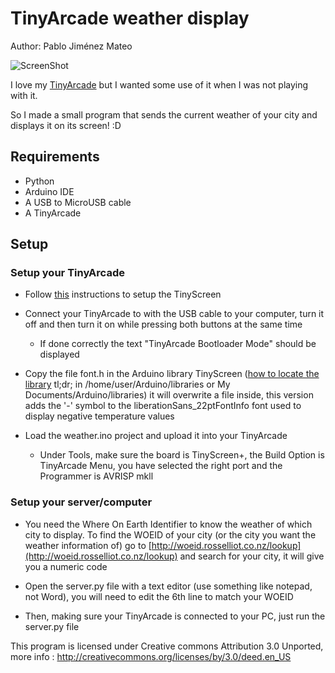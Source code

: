 TinyArcade weather display
====================================

Author: Pablo Jiménez Mateo

![ScreenShot](https://raw.github.com/gef3233/tinyarcade-weather-display/master/preview.gif)

I love my [TinyArcade](https://tinycircuits.com/collections/kits/products/tinyarcade) but I wanted some use of it when I was not playing with it.

So I made a small program that sends the current weather of your city and displays it on its screen! :D

Requirements
--------------

* Python
* Arduino IDE
* A USB to MicroUSB cable
* A TinyArcade

Setup
-------------

### Setup your TinyArcade

- Follow [this](https://tinycircuits.com/blogs/learn/158833543-tinyscreen-setup) instructions to setup the TinyScreen

- Connect your TinyArcade to with the USB cable to your computer, turn it off and then turn it on while pressing both buttons at the same time

    - If done correctly the text "TinyArcade Bootloader Mode" should be displayed

- Copy the file font.h in the Arduino library TinyScreen ([how to locate the library](https://www.arduino.cc/en/Guide/Libraries) tl;dr; in /home/user/Arduino/libraries or My Documents/Arduino/libraries) it will overwrite a file inside, this version adds the '-' symbol to the liberationSans_22ptFontInfo font used to display negative temperature values

- Load the weather.ino project and upload it into your TinyArcade

    - Under Tools, make sure the board is TinyScreen+, the Build Option is TinyArcade Menu, you have selected the right port and the Programmer is AVRISP mkll

### Setup your server/computer

- You need the Where On Earth Identifier to know the weather of which city to display. To find the WOEID of your city (or the city you want the weather information of) go to [http://woeid.rosselliot.co.nz/lookup](http://woeid.rosselliot.co.nz/lookup) and search for your city, it will give you a numeric code

- Open the server.py file with a text editor (use something like notepad, not Word), you will need to edit the 6th line to match your WOEID

- Then, making sure your TinyArcade is connected to your PC, just run the server.py file


This program is licensed under Creative commons Attribution 3.0 Unported, more info : 
http://creativecommons.org/licenses/by/3.0/deed.en_US